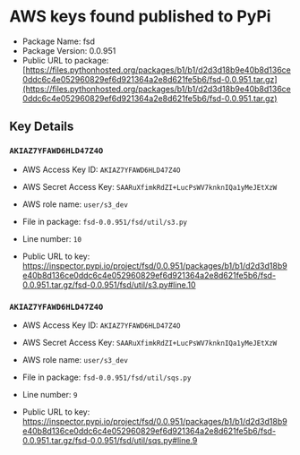 # AWS keys found published to PyPi

* Package Name: fsd
* Package Version: 0.0.951
* Public URL to package: [https://files.pythonhosted.org/packages/b1/b1/d2d3d18b9e40b8d136ce0ddc6c4e052960829ef6d921364a2e8d621fe5b6/fsd-0.0.951.tar.gz](https://files.pythonhosted.org/packages/b1/b1/d2d3d18b9e40b8d136ce0ddc6c4e052960829ef6d921364a2e8d621fe5b6/fsd-0.0.951.tar.gz)

## Key Details

### `AKIAZ7YFAWD6HLD47Z4O`

* AWS Access Key ID: `AKIAZ7YFAWD6HLD47Z4O`
* AWS Secret Access Key: `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` 
* AWS role name: `user/s3_dev`
* File in package: `fsd-0.0.951/fsd/util/s3.py`
* Line number: `10`

* Public URL to key: https://inspector.pypi.io/project/fsd/0.0.951/packages/b1/b1/d2d3d18b9e40b8d136ce0ddc6c4e052960829ef6d921364a2e8d621fe5b6/fsd-0.0.951.tar.gz/fsd-0.0.951/fsd/util/s3.py#line.10



### `AKIAZ7YFAWD6HLD47Z4O`

* AWS Access Key ID: `AKIAZ7YFAWD6HLD47Z4O`
* AWS Secret Access Key: `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` 
* AWS role name: `user/s3_dev`
* File in package: `fsd-0.0.951/fsd/util/sqs.py`
* Line number: `9`

* Public URL to key: https://inspector.pypi.io/project/fsd/0.0.951/packages/b1/b1/d2d3d18b9e40b8d136ce0ddc6c4e052960829ef6d921364a2e8d621fe5b6/fsd-0.0.951.tar.gz/fsd-0.0.951/fsd/util/sqs.py#line.9


